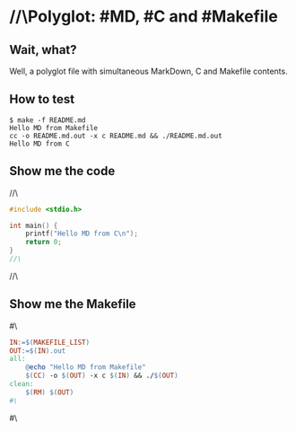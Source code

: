 //\\Polyglot: \#MD, #C and #Makefile<!--
#if 0
	@
\#MD,: all
ifdef 0
#endif/* -->
====================
Wait, what?
-----------
Well, a polyglot file with simultaneous MarkDown, C and Makefile contents.

How to test
-----------
```shell
$ make -f README.md
Hello MD from Makefile
cc -o README.md.out -x c README.md && ./README.md.out
Hello MD from C
```

Show me the code
----------------
<!--
*///\
-->//\
```c
#include <stdio.h>

int main() {
    printf("Hello MD from C\n");
    return 0;
}
//\
```
//\
<!--
#if 0
-->
Show me the Makefile
--------------------
<!--
endif #\
--> #\
```makefile
IN:=$(MAKEFILE_LIST)
OUT:=$(IN).out
all:
	@echo "Hello MD from Makefile"
	$(CC) -o $(OUT) -x c $(IN) && ./$(OUT)
clean:
	$(RM) $(OUT)
#\
```
#\
<!--
ifdef 0
endif
#endif